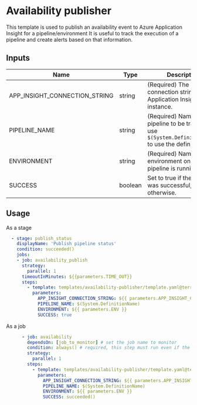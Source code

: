 # Availability publisher

This template is used to publish an availability event to Azure Application Insight for a pipeline/environment
It is useful to track the execution of a pipeline and create alerts based on that information.

## Inputs

| Name                          | Type    | Description                                                                                              | Default |
| ----------------------------- | ------- |----------------------------------------------------------------------------------------------------------|---------|
| APP_INSIGHT_CONNECTION_STRING | string  | (Required) The connection string to the Application Insight instance.                                    | -       |
| PIPELINE_NAME                 | string  | (Required) Name of the pipeline to be tracked. use `$(System.DefinitionName)` to use the definition name | -       |
| ENVIRONMENT                   | string  | (Required) Name of the environment on which the pipeline is running                                      | -       |
| SUCCESS                       | boolean | Set to true if the pipeline was successful, false otherwise.                                             | false   |


## Usage

As a stage
```yaml
  - stage: publish_status
    displayName: 'Publish pipeline status'
    condition: succeeded()
    jobs:
    - job: availability_publish
      strategy:
        parallel: 1
      timeoutInMinutes: ${{parameters.TIME_OUT}}
      steps:
        - template: templates/availability-publisher/template.yaml@terraform
          parameters:
            APP_INSIGHT_CONNECTION_STRING: ${{ parameters.APP_INSIGHT_CONNECTION_STRING }}
            PIPELINE_NAME: $(System.DefinitionName)
            ENVIRONMENT: ${{ parameters.ENV }}
            SUCCESS: true 
```

As a job
```yaml
      - job: availability
        dependsOn: [job_to_monitor] # set the job name to monitor
        condition: always() # required, this step must run even if the job to monitor fails
        strategy:
          parallel: 1
        steps:
          - template: templates/availability-publisher/template.yaml@terraform
            parameters:
              APP_INSIGHT_CONNECTION_STRING: ${{ parameters.APP_INSIGHT_CONNECTION_STRING }}
              PIPELINE_NAME: $(System.DefinitionName)
              ENVIRONMENT: ${{ parameters.ENV }}
              SUCCESS: succeeded()
```
